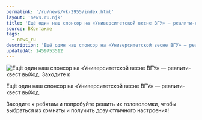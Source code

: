 ```yaml
---
permalink: '/ru/news/vk-2955/index.html'
layout: 'news.ru.njk'
title: 'Ещё один наш спонсор на «Университетской весне ВГУ» — реалити-квест выХод.'
source: ВКонтакте
tags:
  - news_ru
description: 'Ещё один наш спонсор на «Университетской весне ВГУ» — реалити-квест выХод.'
updatedAt: 1459753512
---
```

![Ещё один наш спонсор на «Университетской весне ВГУ» — реалити-квест выХод. Заходите к](https://sun9-49.userapi.com/impf/c631631/v631631484/22e22/T6FMrhEcDf8.jpg?size=1200x800&quality=96&proxy=1&sign=58c744f89d1d56725271f36af50da10e&c_uniq_tag=wB2E-5UOlbDujj7Rfag3wubZD4v4t-RqrGktpiOHXLA&type=album)

Ещё один наш спонсор на «Университетской весне ВГУ» — реалити-квест выХод.

Заходите к ребятам и попробуйте решить их головоломки, чтобы выбраться из комнаты и получить дозу отличного настроения!
